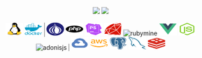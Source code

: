 <!-- ### Hi there 👋 -->

<!--
**lbenevenuto/lbenevenuto** is a ✨ _special_ ✨ repository because its `README.md` (this file) appears on your GitHub profile.

Here are some ideas to get you started:

- 🔭 I’m currently working on ...
- 🌱 I’m currently learning ...
- 👯 I’m looking to collaborate on ...
- 🤔 I’m looking for help with ...
- 💬 Ask me about ...
- 📫 How to reach me: ...
- 😄 Pronouns: ...
- ⚡ Fun fact: ...
-->

<div align="center">

  <picture>
    <source
      srcset="https://github-readme-stats.vercel.app/api?username=lbenevenuto&show_icons=true&theme=dracula&include_all_commits=true&count_private=true"
      media="(prefers-color-scheme: dark)"
    />
    <source
      srcset="https://github-readme-stats.vercel.app/api?username=lbenevenuto&show_icons=true&theme=transparent&include_all_commits=true&count_private=true"
      media="(prefers-color-scheme: light), (prefers-color-scheme: no-preference)"
    />
    <img height="180em" src="https://github.com/lbenevenuto" />
  </picture>

  <picture>
    <source
      srcset="https://github-readme-stats.vercel.app/api/top-langs/?username=lbenevenuto&layout=compact&langs_count=7&theme=dracula"
      media="(prefers-color-scheme: dark)"
    />
    <source
      srcset="https://github-readme-stats.vercel.app/api/top-langs/?username=lbenevenuto&layout=compact&langs_count=10&theme=transparent"
      media="(prefers-color-scheme: light), (prefers-color-scheme: no-preference)"
    />
    <img height="180em" src="https://github-readme-stats.vercel.app/api/top-langs/?username=lbenevenuto&layout=compact&langs_count=10&theme=transparent" />
  </picture>

</div>

<br/>

<style>
    .icons span {
        border-right: 1px solid #666;
        display: inline-block;
        padding-right: 5px;
    }
</style>

<div align="center" class="icons">
    <img alt="linux" height="30" width="40" src="https://raw.githubusercontent.com/devicons/devicon/master/icons/linux/linux-original.svg">
    <span>
        <img alt="docker" height="30" width="40" src="https://raw.githubusercontent.com/devicons/devicon/master/icons/docker/docker-plain-wordmark.svg">
    </span>
    <img alt="perl" height="30" width="40" src="https://raw.githubusercontent.com/devicons/devicon/master/icons/perl/perl-original.svg">
    <img alt="php" height="30" width="40" src="https://raw.githubusercontent.com/devicons/devicon/master/icons/php/php-plain.svg">
    <img alt="phpstorm" height="30" width="40" src="https://raw.githubusercontent.com/devicons/devicon/master/icons/phpstorm/phpstorm-plain.svg">
    <img alt="ruby" height="30" width="40" src="https://raw.githubusercontent.com/devicons/devicon/master/icons/ruby/ruby-plain.svg">
    <img alt="rubymine" height="30" width="40" src='https://cdn.jsdelivr.net/gh/devicons/devicon/icons/rubymine/rubymine-original.svg'>
    <img alt="vuejs" height="30" width="40" src="https://raw.githubusercontent.com/devicons/devicon/master/icons/vuejs/vuejs-original.svg">
    <img alt="nodejs" height="30" width="40" src="https://raw.githubusercontent.com/devicons/devicon/master/icons/nodejs/nodejs-plain.svg">
    <span>
        <img alt="adonisjs" height="30" width="40" src='https://cdn.jsdelivr.net/gh/devicons/devicon/icons/adonisjs/adonisjs-original.svg'>
    </span>
    <img alt="googlecloud" height="30" width="40" src="https://raw.githubusercontent.com/devicons/devicon/master/icons/googlecloud/googlecloud-plain.svg">
    <img alt="amazonwebservices" height="30" width="40" src="https://raw.githubusercontent.com/devicons/devicon/master/icons/amazonwebservices/amazonwebservices-plain-wordmark.svg">
    <img alt="postgresql" height="30" width="40" src="https://raw.githubusercontent.com/devicons/devicon/master/icons/postgresql/postgresql-plain.svg">
    <img alt="mysql" height="30" width="40" src="https://raw.githubusercontent.com/devicons/devicon/master/icons/mysql/mysql-plain.svg">
    <img alt="redis" height="30" width="40" src="https://raw.githubusercontent.com/devicons/devicon/master/icons/redis/redis-plain.svg">
</div>
